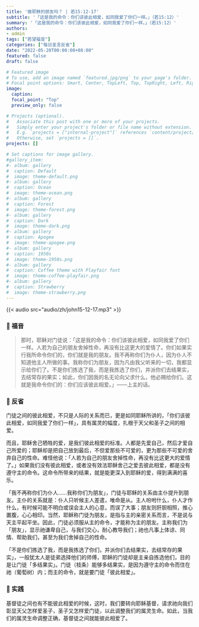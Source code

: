 ```yaml
---
title: '做耶稣的朋友吗？ | 若15:12-17'
subtitle: '「这是我的命令：你们该彼此相爱，如同我爱了你们一样。」（若15:12）'
summary: '「这是我的命令：你们该彼此相爱，如同我爱了你们一样。」（若15:12）'
authors:
- admin
tags: ["若望福音"]
categories: ["每日圣言反省"]
date: "2022-05-20T00:00:00+08:00"
featured: false
draft: false

# Featured image
# To use, add an image named `featured.jpg/png` to your page's folder.
# Focal point options: Smart, Center, TopLeft, Top, TopRight, Left, Right, BottomLeft, Bottom, BottomRight
image:
  caption:
  focal_point: "Top"
  preview_only: false

# Projects (optional).
#   Associate this post with one or more of your projects.
#   Simply enter your project's folder or file name without extension.
#   E.g. `projects = ["internal-project"]` references `content/project/deep-learning/index.md`.
#   Otherwise, set `projects = []`.
projects: []

# Set captions for image gallery.
#gallery_item:
#- album: gallery
#  caption: Default
#  image: theme-default.png
#- album: gallery
#  caption: Ocean
#  image: theme-ocean.png
#- album: gallery
#  caption: Forest
#  image: theme-forest.png
#- album: gallery
#  caption: Dark
#  image: theme-dark.png
#- album: gallery
#  caption: Apogee
#  image: theme-apogee.png
#- album: gallery
#  caption: 1950s
#  image: theme-1950s.png
#- album: gallery
#  caption: Coffee theme with Playfair font
#  image: theme-coffee-playfair.png
#- album: gallery
#  caption: Strawberry
#  image: theme-strawberry.png
---
```


{{< audio src="audio/zh/john15-12-17.mp3" >}}

### :love_letter: 福音
> 那时，耶稣对门徒说：「这是我的命令：你们该彼此相爱，如同我爱了你们一样。人若为自己的朋友舍掉性命，再没有比这更大的爱情了。你们如果实行我所命令你们的，你们就是我的朋友。我不再称你们为仆人，因为仆人不知道他主人所做的事。我称你们为朋友，因为凡由我父听来的一切，我都显示给你们了。不是你们拣选了我，而是我拣选了你们，并派你们去结果实，去结常存的果实；如此，你们因我的名无论向父求什么，他必赐给你们。这就是我命令你们的：你们应该彼此相爱。」——上主的话。

### :speech_balloon: 反省
门徒之间的彼此相爱，不只是人际的关系而已，更是如同耶稣所讲的，「你们该彼此相爱，如同我爱了你们一样」，具有属灵的幅度，扎根于天父和圣子之间的相爱。

而且，耶稣舍己牺牲的爱，是我们彼此相爱的标准。人都是先爱自己，然后才爱自己所爱的；耶稣却是把自己放到最后，不但爱那些不可爱的，更为那些不可爱的舍弃自己的性命。难怪他说：「人若为自己的朋友舍掉性命，再没有比这更大的爱情了。」如果我们没有彼此相爱，或者没有效法耶稣舍己之爱去彼此相爱，都是没有遵守主的命令。这命令所带来的结果，就是能更深入到耶稣的爱，得到满满的喜乐。

「我不再称你们为仆人……我称你们为朋友」，门徒与耶稣的关系由主仆提升到朋友。主仆的关系就是：仆人只听候主人差遣，唯命是从。主人吩咐什么，仆人才作什么，有时候可能不明白或误会主人的心意，而误了大事；朋友则肝胆相照，推心置腹，心心相印。当然，耶稣称门徒为朋友，是指与主的亲密关系而言，不是说与天主平起平坐。因此，门徒必须服从主的命令，才能称为主的朋友。主称我们为「朋友」，显示祂谦卑自己，与我们交心，耐心教导我们；祂也凡事上体谅、同情、帮助我们，甚至为我们舍掉自己的性命。

「不是你们拣选了我，而是我拣选了你们，并派你们去结果实，去结常存的果实」，一般犹太人是徒弟选择他们的师傅，耶稣的门徒却是主亲自拣选他们，目的是让门徒「多结果实」。门徒（枝条）能够多结果实，是因为遵守主的命令而住在祂（葡萄树）内；而主的命令，就是要门徒「彼此相爱」。

### :runner: 实践
基督徒之间也有不能彼此相爱的时候，这时，我们要转向耶稣基督，请求祂向我们彰显天父怎样爱圣子，圣子又怎样爱门徒，以此调整我们的属灵生命。如此，当我们的属灵生命调整正确，基督徒之间就能彼此相爱了。
